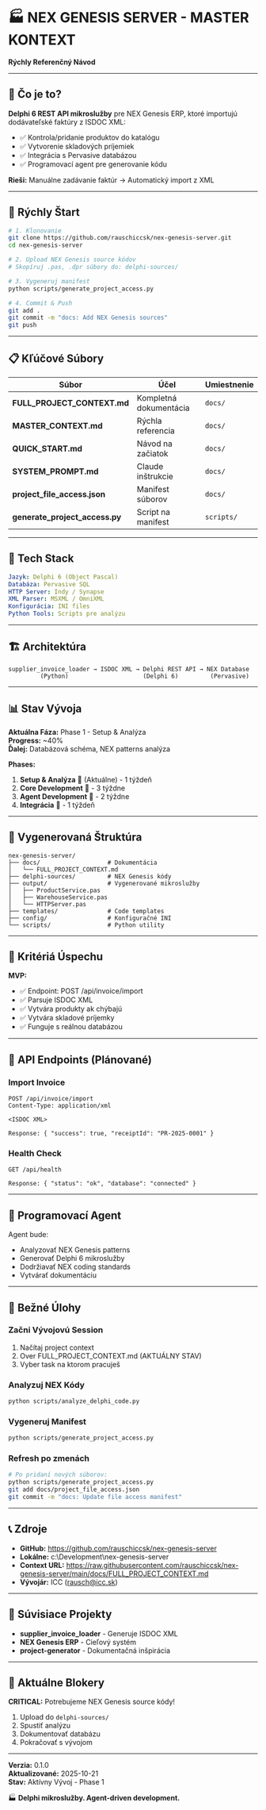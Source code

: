 # 🏭 NEX GENESIS SERVER - MASTER KONTEXT

**Rýchly Referenčný Návod**

---

## 🎯 Čo je to?

**Delphi 6 REST API mikroslužby** pre NEX Genesis ERP, ktoré importujú dodávateľské faktúry z ISDOC XML:
- ✅ Kontrola/pridanie produktov do katalógu
- ✅ Vytvorenie skladových príjemiek
- ✅ Integrácia s Pervasive databázou
- ✅ Programovací agent pre generovanie kódu

**Rieši:** Manuálne zadávanie faktúr → Automatický import z XML

---

## 🚀 Rýchly Štart

```bash
# 1. Klonovanie
git clone https://github.com/rauschiccsk/nex-genesis-server.git
cd nex-genesis-server

# 2. Upload NEX Genesis source kódov
# Skopíruj .pas, .dpr súbory do: delphi-sources/

# 3. Vygeneruj manifest
python scripts/generate_project_access.py

# 4. Commit & Push
git add .
git commit -m "docs: Add NEX Genesis sources"
git push
```

---

## 📋 Kľúčové Súbory

| Súbor | Účel | Umiestnenie |
|------|---------|----------|
| **FULL_PROJECT_CONTEXT.md** | Kompletná dokumentácia | `docs/` |
| **MASTER_CONTEXT.md** | Rýchla referencia | `docs/` |
| **QUICK_START.md** | Návod na začiatok | `docs/` |
| **SYSTEM_PROMPT.md** | Claude inštrukcie | `docs/` |
| **project_file_access.json** | Manifest súborov | `docs/` |
| **generate_project_access.py** | Script na manifest | `scripts/` |

---

## 💾 Tech Stack

```yaml
Jazyk: Delphi 6 (Object Pascal)
Databáza: Pervasive SQL
HTTP Server: Indy / Synapse
XML Parser: MSXML / OmniXML
Konfigurácia: INI files
Python Tools: Scripts pre analýzu
```

---

## 🏗️ Architektúra

```
supplier_invoice_loader → ISDOC XML → Delphi REST API → NEX Database
         (Python)                     (Delphi 6)         (Pervasive)
```

---

## 📊 Stav Vývoja

**Aktuálna Fáza:** Phase 1 - Setup & Analýza  
**Progress:** ~40%  
**Ďalej:** Databázová schéma, NEX patterns analýza

**Phases:**
1. **Setup & Analýza** 🔧 (Aktuálne) - 1 týždeň
2. **Core Development** 🚀 - 3 týždne
3. **Agent Development** 🤖 - 2 týždne
4. **Integrácia** 🔗 - 1 týždeň

---

## 📁 Vygenerovaná Štruktúra

```
nex-genesis-server/
├── docs/                   # Dokumentácia
│   └── FULL_PROJECT_CONTEXT.md
├── delphi-sources/         # NEX Genesis kódy
├── output/                 # Vygenerované mikroslužby
│   ├── ProductService.pas
│   ├── WarehouseService.pas
│   └── HTTPServer.pas
├── templates/              # Code templates
├── config/                 # Konfiguračné INI
└── scripts/                # Python utility
```

---

## 🎯 Kritériá Úspechu

**MVP:**
- ✅ Endpoint: POST /api/invoice/import
- ✅ Parsuje ISDOC XML
- ✅ Vytvára produkty ak chýbajú
- ✅ Vytvára skladové príjemky
- ✅ Funguje s reálnou databázou

---

## 🔌 API Endpoints (Plánované)

### Import Invoice
```http
POST /api/invoice/import
Content-Type: application/xml

<ISDOC XML>

Response: { "success": true, "receiptId": "PR-2025-0001" }
```

### Health Check
```http
GET /api/health

Response: { "status": "ok", "database": "connected" }
```

---

## 🤖 Programovací Agent

Agent bude:
- Analyzovať NEX Genesis patterns
- Generovať Delphi 6 mikroslužby
- Dodržiavať NEX coding standards
- Vytvárať dokumentáciu

---

## 🔧 Bežné Úlohy

### Začni Vývojovú Session
1. Načítaj project context
2. Over FULL_PROJECT_CONTEXT.md (AKTUÁLNY STAV)
3. Vyber task na ktorom pracuješ

### Analyzuj NEX Kódy
```bash
python scripts/analyze_delphi_code.py
```

### Vygeneruj Manifest
```bash
python scripts/generate_project_access.py
```

### Refresh po zmenách
```bash
# Po pridaní nových súborov:
python scripts/generate_project_access.py
git add docs/project_file_access.json
git commit -m "docs: Update file access manifest"
```

---

## 📞 Zdroje

- **GitHub:** https://github.com/rauschiccsk/nex-genesis-server
- **Lokálne:** c:\Development\nex-genesis-server
- **Context URL:** https://raw.githubusercontent.com/rauschiccsk/nex-genesis-server/main/docs/FULL_PROJECT_CONTEXT.md
- **Vývojár:** ICC (rausch@icc.sk)

---

## 🔗 Súvisiace Projekty

- **supplier_invoice_loader** - Generuje ISDOC XML
- **NEX Genesis ERP** - Cieľový systém
- **project-generator** - Dokumentačná inšpirácia

---

## 🚧 Aktuálne Blokery

**CRITICAL:** Potrebujeme NEX Genesis source kódy!

1. Upload do `delphi-sources/`
2. Spustiť analýzu
3. Dokumentovať databázu
4. Pokračovať s vývojom

---

**Verzia:** 0.1.0  
**Aktualizované:** 2025-10-21  
**Stav:** Aktívny Vývoj - Phase 1

🏭 **Delphi mikroslužby. Agent-driven development.**